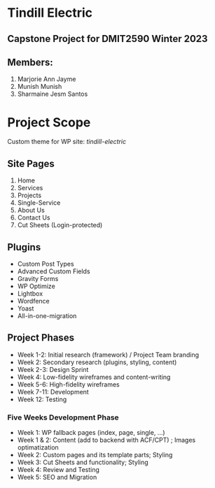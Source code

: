# Tindill Electric 
## Capstone Project for DMIT2590 Winter 2023

## Members:
1. Marjorie Ann Jayme
2. Munish Munish
3. Sharmaine Jesm Santos

# Project Scope
Custom theme for WP site: *tindill-electric*

## Site Pages
1. Home
2. Services
3. Projects
4. Single-Service
5. About Us
6. Contact Us
7. Cut Sheets (Login-protected)


## Plugins 
* Custom Post Types
* Advanced Custom Fields
* Gravity Forms
* WP Optimize
* Lightbox
* Wordfence
* Yoast
*  All-in-one-migration


## Project Phases
* Week 1-2: Initial research (framework) / Project Team branding
* Week 2: Secondary research (plugins, styling, content)
* Week 2-3:  Design Sprint
* Week 4: Low-fidelity wireframes and content-writing
* Week 5-6: High-fidelity wireframes
* Week 7-11: Development 
* Week 12: Testing

### Five Weeks Development Phase
* Week 1:  WP fallback pages (index, page, single, ...)
* Week 1 & 2:  Content (add to backend with ACF/CPT) ; Images optimatization
* Week 2: Custom pages and its template parts; Styling
* Week 3:  Cut Sheets and functionality; Styling
* Week 4: Review and Testing
* Week 5: SEO and Migration















